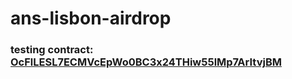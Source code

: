 # ans-lisbon-airdrop

### testing contract: [OcFlLESL7ECMVcEpWo0BC3x24THiw55lMp7ArItvjBM](https://api.exm.dev/read/OcFlLESL7ECMVcEpWo0BC3x24THiw55lMp7ArItvjBM)
